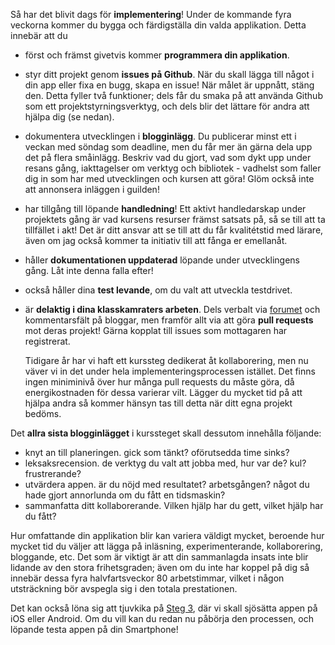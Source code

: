 Så har det blivit dags för **implementering**! Under de kommande fyra veckorna kommer du bygga och färdigställa din valda applikation. Detta innebär att du

*    först och främst givetvis kommer **programmera din applikation**.
*    styr ditt projekt genom **issues på Github**. När du skall lägga till något i din app eller fixa en bugg, skapa en issue! När målet är uppnått, stäng den. Detta fyller två funktioner; dels får du smaka på att använda Github som ett projektstyrningsverktyg, och dels blir det lättare för andra att hjälpa dig (se nedan).
*    dokumentera utvecklingen i **blogginlägg**. Du publicerar minst ett i veckan med söndag som deadline, men du får mer än gärna dela upp det på flera småinlägg. Beskriv vad du gjort, vad som dykt upp under resans gång, iakttagelser om verktyg och bibliotek - vadhelst som faller dig in som har med utvecklingen och kursen att göra! Glöm också inte att annonsera inläggen i guilden!
*    har tillgång till löpande **handledning**! Ett aktivt handledarskap under projektets gång är vad kursens resurser främst satsats på, så se till att ta tillfället i akt! Det är ditt ansvar att se till att du får kvalitétstid med lärare, även om jag också kommer ta initiativ till att fånga er emellanåt.
*    håller **dokumentationen uppdaterad** löpande under utvecklingens gång. Låt inte denna falla efter!
*    också håller dina **test levande**, om du valt att utveckla testdrivet.
*    är **delaktig i dina klasskamraters arbeten**. Dels verbalt via [forumet][1] och kommentarsfält på bloggar, men framför allt via att göra **pull requests** mot deras projekt! Gärna kopplat till issues som mottagaren har registrerat.

     Tidigare år har vi haft ett kurssteg dedikerat åt kollaborering, men nu väver vi in det under hela implementeringsprocessen istället. Det finns ingen miniminivå över hur många pull requests du måste göra, då energikostnaden för dessa varierar vilt. Lägger du mycket tid på att hjälpa andra så kommer hänsyn tas till detta när ditt egna projekt bedöms. 

Det **allra sista blogginlägget** i kurssteget skall dessutom innehålla följande:

*    knyt an till planeringen. gick som tänkt? oförutsedda time sinks?
*    leksaksrecension. de verktyg du valt att jobba med, hur var de? kul? frustrerande?
*    utvärdera appen. är du nöjd med resultatet? arbetsgången? något du hade gjort annorlunda om du fått en tidsmaskin?
*    sammanfatta ditt kollaborerande. Vilken hjälp har du gett, vilket hjälp har du fått?

Hur omfattande din applikation blir kan variera väldigt mycket, beroende hur mycket tid du väljer att lägga på inläsning, experimenterande, kollaborering, bloggande, etc. Det som är viktigt är att din sammanlagda insats inte blir lidande av den stora frihetsgraden; även om du inte har koppel på dig så innebär dessa fyra halvfartsveckor 80 arbetstimmar, vilket i någon utsträckning bör avspegla sig i den totala prestationen.

Det kan också löna sig att tjuvkika på [Steg 3](), där vi skall sjösätta appen på iOS eller Android. Om du vill kan du redan nu påbörja den processen, och löpande testa appen på din Smartphone!

[1]: http://bit.ly/riaforum2013ht
[2]: https://coursepress.lnu.se/kurs/ria-utveckling-med-javascript/cloud9-editor/